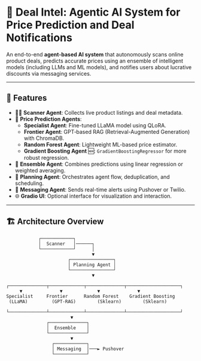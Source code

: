 # 🧠 Deal Intel: Agentic AI System for Price Prediction and Deal Notifications

An end-to-end **agent-based AI system** that autonomously scans online product deals, predicts accurate prices using an ensemble of intelligent models (including LLMs and ML models), and notifies users about lucrative discounts via messaging services.

---

## 🚀 Features

- 🕵️‍♂️ **Scanner Agent**: Collects live product listings and deal metadata.
- 🧠 **Price Prediction Agents**:
  - **Specialist Agent**: Fine-tuned LLaMA model using QLoRA.
  - **Frontier Agent**: GPT‑based RAG (Retrieval-Augmented Generation) with ChromaDB.
  - **Random Forest Agent**: Lightweight ML-based price estimator.
  - **Gradient Boosting Agent** 🆕: `GradientBoostingRegressor` for more robust regression.
- 🧮 **Ensemble Agent**: Combines predictions using linear regression or weighted averaging.
- 📡 **Planning Agent**: Orchestrates agent flow, deduplication, and scheduling.
- 🔔 **Messaging Agent**: Sends real-time alerts using Pushover or Twilio.
- 🌐 **Gradio UI**: Optional interface for visualization and interaction.

---

## 🏗️ Architecture Overview

```plaintext
            ┌────────────┐
            │  Scanner   │──────┐
            └────────────┘      │
                                ▼
                       ┌────────────────┐
                       │ Planning Agent │
                       └────────────────┘
                                ▼
     ┌──────────────┬─────────────┬──────────────┬────────────────────┐
     ▼              ▼             ▼              ▼
Specialist     Frontier      Random Forest    Gradient Boosting
 (LLaMA)         (GPT‑RAG)        (Sklearn)        (Sklearn)
     └──────────────┴─────────────┴──────────────┴────────────────────┘
                        ▼
               ┌──────────────┐
               │  Ensemble    │
               └──────────────┘
                        ▼
                 ┌────────────┐
                 │ Messaging  │───► Pushover
                 └────────────┘

